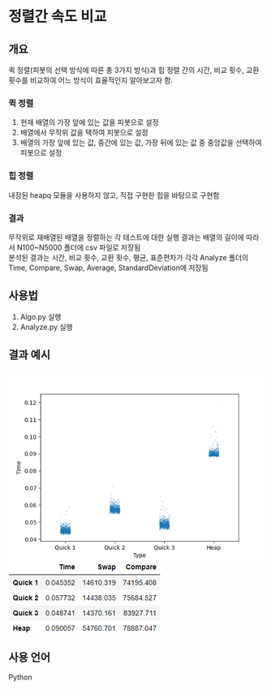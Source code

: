 # 정렬간 속도 비교

## 개요
퀵 정렬(피봇의 선택 방식에 따른 총 3가지 방식)과 힙 정렬 간의 시간, 비교 횟수, 교환 횟수를 비교하여 어느 방식이 효율적인지 알아보고자 함.

### 퀵 정렬
1. 현재 배열의 가장 앞에 있는 값을 피봇으로 설정   
2. 배열에서 무작위 값을 택하여 피봇으로 설정   
3. 배열의 가장 앞에 있는 값, 중간에 있는 값, 가장 뒤에 있는 값 중 중앙값을 선택하여 피봇으로 설정   

### 힙 정렬
내장된 heapq 모듈을 사용하지 않고, 직접 구현한 힙을 바탕으로 구현함

### 결과
무작위로 재배열된 배열을 정렬하는 각 테스트에 대한 실행 결과는 배열의 길이에 따라서 N100~N5000 폴더에 csv 파일로 저장됨   
분석된 결과는 시간, 비교 횟수, 교환 횟수, 평균, 표준편차가 각각 Analyze 폴더의 Time, Compare, Swap, Average, StandardDeviation에 저장됨

## 사용법
1. Algo.py 실행   
2. Analyze.py 실행   

## 결과 예시
![](https://github.com/dpwns/SortCompare/blob/main/Analyze/Time/Time_N5000.png)   
![](https://github.com/dpwns/SortCompare/blob/main/Analyze/Average/N5000Average.png)

## 사용 언어
Python
